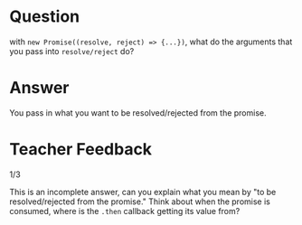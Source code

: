 # Question
with `new Promise((resolve, reject) => {...})`, what do the arguments that you pass into `resolve/reject` do?

# Answer
You pass in what you want to be resolved/rejected from the promise.

# Teacher Feedback
1/3

This is an incomplete answer, can you explain what you mean by "to be resolved/rejected from the promise." Think about when the promise is consumed, where is the `.then` callback getting its value from?
